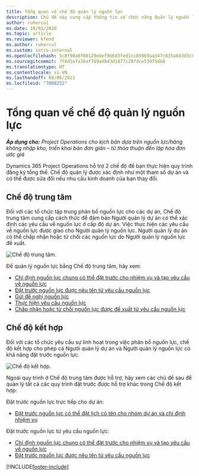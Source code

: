 ```yaml
---
title: Tổng quan về chế độ quản lý nguồn lực
description: Chủ đề này cung cấp thông tin về chức năng Quản lý nguồn lực trong Dynamics 365 Project Operations.
author: ruhercul
ms.date: 10/01/2020
ms.topic: article
ms.reviewer: kfend
ms.author: ruhercul
ms.custom: intro-internal
ms.openlocfilehash: 5c0f98a6f08129ebef9b6d3fed1cc85969aa347c815a643d3c8dd639b42c0e8c
ms.sourcegitcommit: 7f8d1e7a16af769adb43d1877c28fdce53975db8
ms.translationtype: HT
ms.contentlocale: vi-VN
ms.lasthandoff: 08/06/2021
ms.locfileid: "7008252"
---
```

# <a name="resource-management-modes-overview"></a>Tổng quan về chế độ quản lý nguồn lực

_**Áp dụng cho:** Project Operations cho kịch bản dựa trên nguồn lực/hàng không nhập kho, triển khai bản đơn giản – từ thỏa thuận đến lập hóa đơn ước giá_


Dynamics 365 Project Operations hỗ trợ 2 chế độ để bạn thực hiện quy trình đăng ký tổng thể. Chế độ quản lý được xác định như một tham số dự án và có thể được sửa đổi nếu nhu cầu kinh doanh của bạn thay đổi.    

## <a name="central-mode"></a>Chế độ trung tâm
Đối với các tổ chức tập trung phân bổ nguồn lực cho các dự án, Chế độ trung tâm cung cấp cách thức để đảm bảo Người quản lý dự án có thể xác định các yêu cầu về nguồn lực ở cấp độ dự án. Việc thực hiện các yêu cầu về nguồn lực được giao cho Người quản lý nguồn lực. Người quản lý dự án có thể chấp nhận hoặc từ chối các nguồn lực do Người quản lý nguồn lực đề xuất.

![Chế độ trung tâm.](./media/resource-management-central.png)

Để quản lý nguồn lực bằng Chế độ trung tâm, hãy xem:

- [Chỉ định nguồn lực chung có thể đặt trước cho nhiệm vụ và tạo yêu cầu về nguồn lực](/dynamics365/project-service/assign-generic-bookable-resource)
- [Đặt trước nguồn lực được nêu tên từ yêu cầu nguồn lực](/dynamics365/project-service/book-named-resource)
- [Gửi đề nghị nguồn lực](/dynamics365/project-service/submit-resource-request)
- [Thực hiện yêu cầu nguồn lực](/dynamics365/project-service/resource-management-fulfill-requests)
- [Chấp nhận hoặc từ chối nguồn lực được đề xuất từ yêu cầu nguồn lực](/dynamics365/project-service/accept-reject-proposed-resource)

## <a name="hybrid-mode"></a>Chế độ kết hợp
Đối với các tổ chức yêu cầu sự linh hoạt trong việc phân bổ nguồn lực, chế độ kết hợp cho phép cả Người quản lý dự án và Người quản lý nguồn lực có khả năng đặt trước nguồn lực.

![Chế độ kết hợp.](./media/resource-management-hybrid.png)

Ngoài quy trình ở Chế độ trung tâm được hỗ trợ, hãy xem các chủ đề sau để quản lý tất cả các quy trình đặt trước được hỗ trợ khác trong Chế độ kết hợp:

Đặt trước nguồn lực trực tiếp cho dự án:
- [Đặt trước nguồn lực có thể đặt lịch có tên cho nhóm dự án và chỉ định nhiệm vụ](/dynamics365/project-service/assign-named-bookable-resource)

Đặt trước nguồn lực từ yêu cầu nguồn lực:
- [Chỉ định nguồn lực chung có thể đặt trước cho nhiệm vụ và tạo yêu cầu về nguồn lực](/dynamics365/project-service/assign-generic-bookable-resource)
- [Đặt trước nguồn lực được nêu tên từ yêu cầu nguồn lực](/dynamics365/project-service/book-named-resource)


[!INCLUDE[footer-include](../includes/footer-banner.md)]